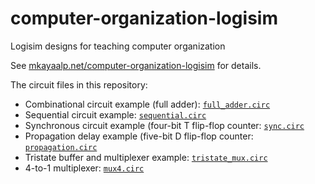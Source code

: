# computer-organization-logisim
Logisim designs for teaching computer organization

See [mkayaalp.net/computer-organization-logisim](https://mkayaalp.net/computer-organization/logisim) for details.

The circuit files in this repository:

- Combinational circuit example (full adder): [`full_adder.circ`](full_adder.circ)
- Sequential circuit example: [`sequential.circ`](sequential.circ)
- Synchronous circuit example (four-bit T flip-flop counter: [`sync.circ`](sync.circ)
- Propagation delay example (five-bit D flip-flop counter: [`propagation.circ`](propagation.circ)
- Tristate buffer and multiplexer example: [`tristate_mux.circ`](tristate_mux.circ)
- 4-to-1 multiplexer: [`mux4.circ`](mux4.circ)
